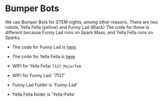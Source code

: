 # Bumper Bots

We use Bumper Bots for STEM nights, among other reasons. There are two robots, Yella Fella (yellow) and Funny Lad (Black)
The code for these is different because Funny Lad runs on Spark Maxs, and Yella Fella runs on Sparks. 

- The code for Funny Lad is  [here](https://github.com/longmetal7127/Funny-Lad).
- The code for Yella Fella is [here](https://github.com/longmetal7127/Yella-Fella)

- WIFI for Yella Fella: `7127_MajorTom`
- WIFI for Funny Lad: '7127'
  
- Funny Lad Folder is 'Funny-Lad'
- Yella Fella folder is 'Yella-Fella'
